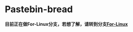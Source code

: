 # Pastebin-bread 

**目前正在做For-Linux分支，若想了解，请转到分支[For-Linux](https://github.com/Simpidbit/pastebin-bread/tree/For-Linux)**
